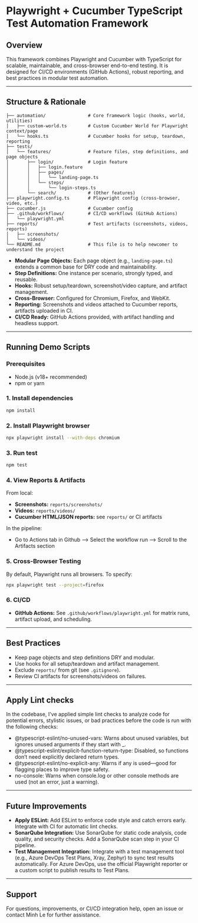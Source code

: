 # Playwright + Cucumber TypeScript Test Automation Framework

## Overview
This framework combines Playwright and Cucumber with TypeScript for scalable, maintainable, and cross-browser end-to-end testing. It is designed for CI/CD environments (GitHub Actions), robust reporting, and best practices in modular test automation.

---

## Structure & Rationale

```
├── automation/                # Core framework logic (hooks, world, utilities)
│   ├── custom-world.ts        # Custom Cucumber World for Playwright context/page
│   └── hooks.ts               # Cucumber hooks for setup, teardown, reporting
├── tests/
│   └── features/              # Feature files, step definitions, and page objects
│       ├── login/             # Login feature
│       │   ├── login.feature
│       │   ├── pages/
│       │   │   └── landing-page.ts
│       │   └── steps/
│       │       └── login-steps.ts
│       └── search/            # (Other features)
├── playwright.config.ts       # Playwright config (cross-browser, video, etc.)
├── cucumber.js                # Cucumber config
├── .github/workflows/         # CI/CD workflows (GitHub Actions)
│   └── playwright.yml
├── reports/                   # Test artifacts (screenshots, videos, reports)
│   ├── screenshots/
│   └── videos/
└── README.md                  # This file is to help newcomer to understand the project
```

- **Modular Page Objects:** Each page object (e.g., `landing-page.ts`) extends a common base for DRY code and maintainability.
- **Step Definitions:** One instance per scenario, strongly typed, and reusable.
- **Hooks:** Robust setup/teardown, screenshot/video capture, and artifact management.
- **Cross-Browser:** Configured for Chromium, Firefox, and WebKit.
- **Reporting:** Screenshots and videos attached to Cucumber reports, artifacts uploaded in CI.
- **CI/CD Ready:** GitHub Actions provided, with artifact handling and headless support.

---

## Running Demo Scripts

### Prerequisites
- Node.js (v18+ recommended)
- npm or yarn

### 1. Install dependencies
```sh
npm install
```

### 2. Install Playwright browser
```sh
npx playwright install --with-deps chromium
```

### 3. Run test
```sh
npm test
```

### 4. View Reports & Artifacts
From local: 
- **Screenshots:** `reports/screenshots/`
- **Videos:** `reports/videos/`
- **Cucumber HTML/JSON reports:** see `reports/` or CI artifacts

In the pipeline:
- Go to Actions tab in Github --> Select the workflow run --> Scroll to the Artifacts section

### 5. Cross-Browser Testing
By default, Playwright runs all browsers. To specify:
```sh
npx playwright test --project=firefox
```

### 6. CI/CD
- **GitHub Actions:** See `.github/workflows/playwright.yml` for matrix runs, artifact upload, and scheduling.

---

## Best Practices
- Keep page objects and step definitions DRY and modular.
- Use hooks for all setup/teardown and artifact management.
- Exclude `reports/` from git (see `.gitignore`).
- Review CI artifacts for screenshots/videos on failures.

---
## Apply Lint checks
In the codebase, I've applied simple lint checks to analyze code for potential errors, stylistic issues, or bad practices before the code is run with the following checks:
- @typescript-eslint/no-unused-vars: Warns about unused variables, but ignores unused arguments if they start with _.
- @typescript-eslint/explicit-function-return-type: Disabled, so functions don’t need explicitly declared return types.
- @typescript-eslint/no-explicit-any: Warns if any is used—good for flagging places to improve type safety.
- no-console: Warns when console.log or other console methods are used (not an error, just a warning).

---

## Future Improvements
- **Apply ESLint:** Add ESLint to enforce code style and catch errors early. Integrate with CI for automatic lint checks.
- **SonarQube Integration:** Use SonarQube for static code analysis, code quality, and security checks. Add a SonarQube scan step in your CI pipeline.
- **Test Management Integration:** Integrate with a test management tool (e.g., Azure DevOps Test Plans, Xray, Zephyr) to sync test results automatically. For Azure DevOps, use the official Playwright reporter or a custom script to publish results to Test Plans.

---

## Support
For questions, improvements, or CI/CD integration help, open an issue or contact Minh Le for further assistance.
